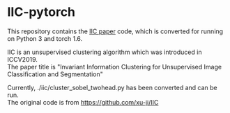 # IIC-pytorch

This repository contains the [IIC paper](https://arxiv.org/abs/1807.06653) code, which is converted for running on Python 3 and torch 1.6.

IIC is an unsupervised clustering algorithm which was introduced in ICCV2019.  
The paper title is "Invariant Information Clustering for Unsupervised Image Classification and Segmentation"

Currently, ./iic/cluster_sobel_twohead.py has been converted and can be run.  
The original code is from https://github.com/xu-ji/IIC
